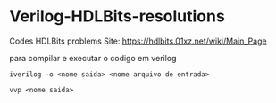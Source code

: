 # Verilog-HDLBits-resolutions
Codes HDLBits problems
Site: https://hdlbits.01xz.net/wiki/Main_Page


para compilar e executar o codigo em verilog
```
iverilog -o <nome saida> <nome arquivo de entrada>

vvp <nome saida>

```
